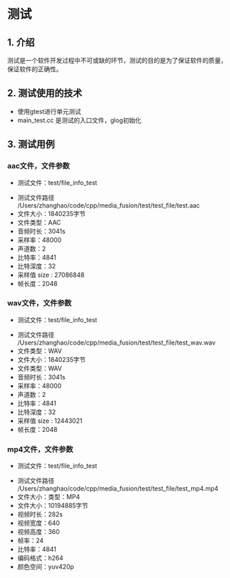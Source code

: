 # 测试

## 1. 介绍

测试是一个软件开发过程中不可或缺的环节，测试的目的是为了保证软件的质量，保证软件的正确性。

## 2. 测试使用的技术
+ 使用gtest进行单元测试
+ main_test.cc 是测试的入口文件，glog初始化

## 3. 测试用例

### aac文件，文件参数
+ 测试文件：test/file_info_test
* 测试文件路径 /Users/zhanghao/code/cpp/media_fusion/test/test_file/test.aac
* 文件大小：1840235字节
* 文件类型：AAC
* 音频时长：3041s
* 采样率：48000
* 声道数：2
* 比特率：4841
* 比特深度：32
* 采样值 size : 27086848
* 帧长度：2048

### wav文件，文件参数
+ 测试文件：test/file_info_test
* 测试文件路径 /Users/zhanghao/code/cpp/media_fusion/test/test_file/test_wav.wav
* 文件类型：WAV
* 文件大小：1840235字节
* 文件类型：WAV
* 音频时长：3041s
* 采样率：48000
* 声道数：2
* 比特率：4841
* 比特深度：32
* 采样值 size : 12443021
* 帧长度：2048

### mp4文件，文件参数
+ 测试文件：test/file_info_test
* 测试文件路径 /Users/zhanghao/code/cpp/media_fusion/test/test_file/test_mp4.mp4
* 文件大小：类型：MP4
* 文件大小：10194885字节
* 视频时长：282s
* 视频宽度：640
* 视频高度：360
* 帧率：24
* 比特率：4841
* 编码格式：h264
* 颜色空间：yuv420p

